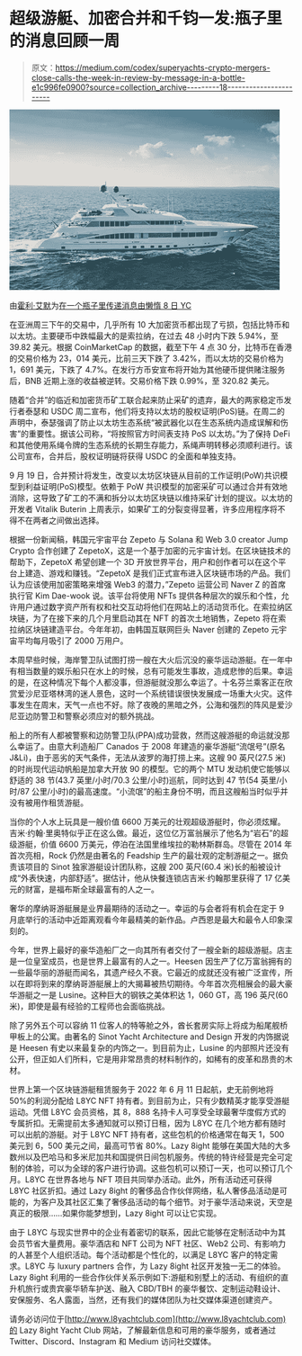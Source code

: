 # 超级游艇、加密合并和千钧一发:瓶子里的消息回顾一周

> 原文：<https://medium.com/codex/superyachts-crypto-mergers-close-calls-the-week-in-review-by-message-in-a-bottle-e1c996fe0900?source=collection_archive---------18----------------------->

![](img/f51e625724bc78a7eca34981e7f05965.png)

由[霍利·艾默](https://medium.com/u/e25f399c6d84?source=post_page-----e1c996fe0900--------------------------------)为[在一个瓶子里传递消息由懒惰 8 日 YC](https://medium.com/u/6dcb932fb22b?source=post_page-----e1c996fe0900--------------------------------)

在亚洲周三下午的交易中，几乎所有 10 大加密货币都出现了亏损，包括比特币和以太坊。主要硬币中跌幅最大的是索拉纳，在过去 48 小时内下跌 5.94%，至 39.82 美元。根据 CoinMarketCap 的数据，截至下午 4 点 30 分，比特币在香港的交易价格为 23，014 美元，比前三天下跌了 3.42%，而以太坊的交易价格为 1，691 美元，下跌了 4.7%。在发行方币安宣布将开始为其他硬币提供赌注服务后，BNB 近期上涨的收益被逆转。交易价格下跌 0.99%，至 320.82 美元。

随着“合并”的临近和加密货币矿工联合起来防止采矿的遗弃，最大的两家稳定币发行者泰瑟和 USDC 周二宣布，他们将支持以太坊的股权证明(PoS)链。在周二的声明中，泰瑟强调了防止以太坊生态系统“被武器化以在生态系统内造成误解和伤害”的重要性。据该公司称，“将按照官方时间表支持 PoS 以太坊。”为了保持 DeFi 和其他使用系绳令牌的生态系统的长期生存能力，系绳声明转移必须顺利进行。该公司宣布，合并后，股权证明链将获得 USDC 的全面和单独支持。

9 月 19 日，合并预计将发生，改变以太坊区块链从目前的工作证明(PoW)共识模型到利益证明(PoS)模型。依赖于 PoW 共识模型的加密采矿可以通过合并有效地消除，这导致了矿工的不满和拆分以太坊区块链以维持采矿计划的提议。以太坊的开发者 Vitalik Buterin 上周表示，如果矿工的分裂变得显著，许多应用程序将不得不在两者之间做出选择。

根据一份新闻稿，韩国元宇宙平台 Zepeto 与 Solana 和 Web 3.0 creator Jump Crypto 合作创建了 ZepetoX，这是一个基于加密的元宇宙计划。在区块链技术的帮助下，ZepetoX 希望创建一个 3D 开放世界平台，用户和创作者可以在这个平台上建造、游戏和赚钱。“ZepetoX 是我们正式宣布进入区块链市场的产品。我们认为应该使用加密策略来增强 Web3 的潜力，”Zepeto 运营公司 Naver Z 的首席执行官 Kim Dae-wook 说。该平台将使用 NFTs 提供各种层次的娱乐和个性，允许用户通过数字资产所有权和社交互动将他们在网站上的活动货币化。在索拉纳区块链，为了在接下来的几个月里启动其在 NFT 的首次土地销售，Zepeto 将在索拉纳区块链建造平台。今年年初，由韩国互联网巨头 Naver 创建的 Zepeto 元宇宙平均每月吸引了 2000 万用户。

本周早些时候，海岸警卫队试图打捞一艘在大火后沉没的豪华运动游艇。在一年中有相当数量的娱乐船只在水上的时候，总有可能发生事故，造成悲惨的后果。幸运的是，在这种情况下每个人都没事，但游艇就没那么幸运了。十名芬兰乘客正在欣赏爱沙尼亚塔林湾的迷人景色，这时一个系统错误很快发展成一场重大火灾。这件事发生在周末，天气一点也不好。除了夜晚的黑暗之外，公海和强烈的阵风是爱沙尼亚边防警卫和警察必须应对的额外挑战。

船上的所有人都被警察和边防警卫队(PPA)成功营救，然而这艘游艇的命运就没那么幸运了。由意大利造船厂 Canados 于 2008 年建造的豪华游艇“流氓号”(原名 J&Li)，由于恶劣的天气条件，无法从波罗的海打捞上来。这艘 90 英尺(27.5 米)的时尚现代运动帆船是加拿大开放 90 的模型。它的两个 MTU 发动机使它能够以舒适的 38 节(43.7 英里/小时/70.3 公里/小时)巡航，同时达到 47 节(54 英里/小时/87 公里/小时)的最高速度。“小流氓”的船主身份不明，而且这艘船当时似乎并没有被用作租赁游艇。

当你的个人水上玩具是一艘价值 6600 万美元的壮观超级游艇时，你必须炫耀。吉米·约翰·里奥特似乎正在这么做。最近，这位亿万富翁展示了他名为“岩石”的超级游艇，价值 6600 万美元，停泊在法国里维埃拉的勒林斯群岛。尽管在 2014 年首次亮相，Rock 仍然是由著名的 Feadship 生产的最壮观的定制游艇之一。据负责该项目的 Sinot 独家游艇设计团队称，这艘 200 英尺(60.4 米)长的船被设计成“外表快速，内部舒适”。据估计，他从快餐连锁店吉米·约翰那里获得了 17 亿美元的财富，是福布斯全球最富有的人之一。

奢华的摩纳哥游艇展是业界最期待的活动之一。幸运的与会者将有机会在定于 9 月底举行的活动中近距离观看今年最精美的新作品。卢西恩是最大和最令人印象深刻的。

今年，世界上最好的豪华造船厂之一向其所有者交付了一艘全新的超级游艇。店主是一位皇室成员，也是世界上最富有的人之一。Heesen 因生产了亿万富翁拥有的一些最华丽的游艇而闻名，其遗产经久不衰。它最近的成就还没有被广泛宣传，所以在即将到来的摩纳哥游艇展上的大揭幕被热切期待。今年首次亮相展会的最大豪华游艇之一是 Lusine。这种巨大的钢铁之美体积达 1，060 GT，高 196 英尺(60 米)，即使是最有经验的工程师也会面临挑战。

除了另外五个可以容纳 11 位客人的特等舱之外，酋长套房实际上将成为船尾舰桥甲板上的公寓。由著名的 Sinot Yacht Architecture and Design 开发的内饰据说是 Heesen 有史以来最复杂的内饰之一。到目前为止，Lusine 的内部照片还没有公开，但正如人们所料，它是用非常昂贵的材料制作的，如稀有的皮革和昂贵的木材。

世界上第一个区块链游艇租赁服务于 2022 年 6 月 11 日起航，史无前例地将 50%的利润分配给 L8YC NFT 持有者。到目前为止，只有少数精英才能享受游艇运动。凭借 L8YC 会员资格，其 8，888 名持卡人可享受全球最奢华度假方式的专属折扣。无需提前太多通知就可以预订日租，因为 L8YC 在几个地方都有随时可以出航的游艇。对于 L8YC NFT 持有者，这些包机的价格通常在每天 1，500 美元到 6，500 美元之间，最高可节省 80%。Lazy 8ight 能够在美国大陆的大多数州以及巴哈马和多米尼加共和国提供日间包机服务。传统的特许经营是完全可定制的体验，可以为全球的客户进行协调。这些包机可以预订一天，也可以预订几个月。L8YC 在世界各地与 NFT 项目共同举办活动。此外，所有活动还可获得 L8YC 社区折扣。通过 Lazy 8ight 的奢侈品合作伙伴网络，私人奢侈品活动是可能的，为客户及其社区汇集了奢侈品活动的每个细节。对于豪华活动来说，天空是真正的极限……如果你能梦想到，Lazy 8ight 可以让它实现。

由于 L8YC 与现实世界中的企业有着密切的联系，因此它能够在定制活动中为其会员节省大量费用。豪华酒店和 NFT 公司为 NFT 社区、Web2 公司、有影响力的人甚至个人组织活动。每个活动都是个性化的，以满足 L8YC 客户的特定需求。L8YC 与 luxury partners 合作，为 Lazy 8ight 社区开发独一无二的体验。Lazy 8ight 利用的一些合作伙伴关系示例如下:游艇和别墅上的活动、有组织的直升机旅行或贵宾豪华轿车护送、融入 CBD/TBH 的豪华餐饮、定制运动鞋设计、安保服务、名人露面，当然，还有我们的媒体团队为社交媒体渠道创建资产。

请务必访问位于[http://www.l8yachtclub.com](http://www.l8yachtclub.com)的 Lazy 8ight Yacht Club 网站，了解最新信息和可用的豪华服务，或者通过 Twitter、Discord、Instagram 和 Medium 访问社交媒体。